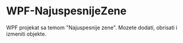 # WPF-NajuspesnijeZene

WPF projekat sa temom "Najuspesnije zene". Mozete dodati, obrisati i izmeniti objekte. 
